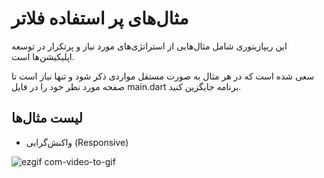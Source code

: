 # مثال‌های پر استفاده فلاتر

این ریپازیتوری شامل مثال‌هایی از استراتژی‌های مورد نیاز و پرتکرار در توسعه اپلیکیشن‌ها است.

سعی شده است که در هر مثال به صورت مستقل مواردی ذکر شود و تنها نیاز است تا صفحه مورد نظر خود را در فایل main.dart برنامه جایگزین کنید.

## لیست مثال‌ها
  - واکنش‌گرایی (Responsive)

![ezgif com-video-to-gif](https://user-images.githubusercontent.com/90372319/133074215-8101427f-3c2e-4747-a5df-8f49621b55a4.gif)

